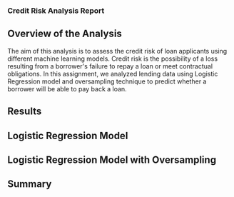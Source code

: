 ### Credit Risk Analysis Report
## Overview of the Analysis
The aim of this analysis is to assess the credit risk of loan applicants using different machine learning models. Credit risk is the possibility of a loss resulting from a borrower's failure to repay a loan or meet contractual obligations. In this assignment, we analyzed lending data using Logistic Regression model and oversampling technique to predict whether a borrower will be able to pay back a loan.
## Results

## Logistic Regression Model

## Logistic Regression Model with Oversampling

## Summary

